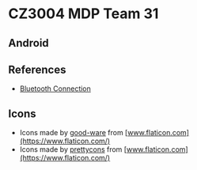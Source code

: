 # CZ3004 MDP Team 31

## Android

## References
- [Bluetooth Connection](https://developer.android.com/guide/topics/connectivity/bluetooth.html)

## Icons
- Icons made by [good-ware](https://www.flaticon.com/authors/good-ware) from [www.flaticon.com](https://www.flaticon.com/)
- Icons made by [prettycons](https://www.flaticon.com/authors/prettycons) from [www.flaticon.com](https://www.flaticon.com/)